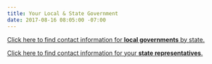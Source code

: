 ```yaml
---
title: Your Local & State Government
date: 2017-08-16 08:05:00 -07:00
---
```


[Click here to find contact information for **local governments** by state.](https://www.usa.gov/local-governments)

[Click here to find contact information for your **state representatives**.](https://openstates.org/find_your_legislator/)
